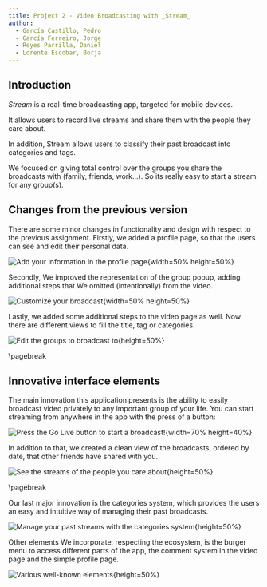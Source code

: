 ```yaml
---
title: Project 2 - Video Broadcasting with _Stream_
author:
  - García Castillo, Pedro
  - García Ferreiro, Jorge
  - Reyes Parrilla, Daniel
  - Lorente Escobar, Borja
---
```

## Introduction

_Stream_ is a real-time broadcasting app, targeted for mobile devices.

It allows users to record live streams and share them with the people they care about.

In addition, Stream allows users to classify their past broadcast into categories and tags.

We focused on giving total control over the groups you share the broadcasts with (family, friends, work...). So its really easy to start a stream for any group(s).

## Changes from the previous version

There are some minor changes in functionality and design with respect to the previous assignment. Firstly, we added a profile page, so that the users can see and edit their personal data.

![Add your information in the profile page](img/profile.jpeg){width=50% height=50%}

Secondly, We improved the representation of the group popup, adding  additional steps that We omitted (intentionally) from the video.

![Customize your broadcast](img/pre_broadcast.jpeg){width=50% height=50%}

Lastly, we added some additional steps to the video page as well. Now there are different views to fill the title, tag or categories.

![Edit the groups to broadcast to](img/groups_mod.jpeg){height=50%}

\pagebreak

## Innovative interface elements

The main innovation this application presents is the ability to easily broadcast video privately to any important group of your life. You can start streaming from anywhere in the app with the press of a button:

![Press the _Go Live_ button to start a broadcast!](img/broadcast_button.jpeg){width=70% height=40%}

In addition to that, we created a clean view of the broadcasts, ordered by date, that other friends have shared with you.

![See the streams of the people you care about](img/stream_view.jpeg){height=50%}

\pagebreak

Our last major innovation is the categories system, which provides the users an easy and intuitive way of managing their past broadcasts.

![Manage your past streams with the categories system](img/categories_view.jpeg){height=50%}

Other elements We incorporate, respecting the ecosystem, is the burger menu to access different parts of the app, the comment system in the video page and the simple profile page.

![Various well-known elements](img/ecosystem.jpeg){height=50%}

